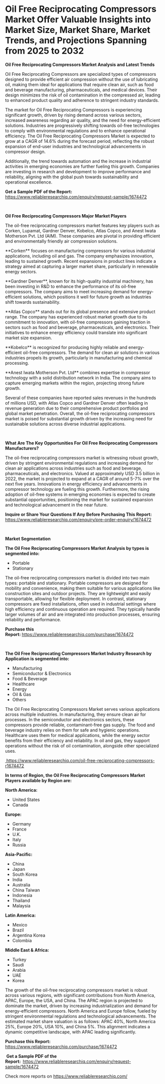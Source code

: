 <p><h1>Oil Free Reciprocating Compressors Market Offer Valuable Insights into Market Size, Market Share, Market Trends, and Projections Spanning from 2025 to 2032</h1></p><p><strong>Oil Free Reciprocating Compressors Market Analysis and Latest Trends</strong></p>
<p><p>Oil Free Reciprocating Compressors are specialized types of compressors designed to provide efficient air compression without the use of lubricating oil, making them ideal for applications that require clean air, such as food and beverage manufacturing, pharmaceuticals, and medical devices. Their design minimizes the risk of oil contamination in the compressed air, leading to enhanced product quality and adherence to stringent industry standards.</p><p>The market for Oil Free Reciprocating Compressors is experiencing significant growth, driven by rising demand across various sectors, increased awareness regarding air quality, and the need for energy-efficient solutions. Industries are progressively shifting towards oil-free technologies to comply with environmental regulations and to enhance operational efficiency. The Oil Free Reciprocating Compressors Market is expected to grow at a CAGR of 14.6% during the forecast period, reflecting the robust expansion of end-user industries and technological advancements in compressor design.</p><p>Additionally, the trend towards automation and the increase in industrial activities in emerging economies are further fueling this growth. Companies are investing in research and development to improve performance and reliability, aligning with the global push towards sustainability and operational excellence.</p></p>
<p><strong>Get a Sample PDF of the Report:&nbsp;</strong> <a href="https://www.reliableresearchiq.com/enquiry/request-sample/1674472?utm_campaign=3452&utm_medium=2&utm_source=Github&utm_content=ia&utm_term=10042025&utm_id=oil-free-reciprocating-compressors">https://www.reliableresearchiq.com/enquiry/request-sample/1674472</a></p>
<p>&nbsp;</p>
<p><strong>Oil Free Reciprocating Compressors Major Market Players</strong></p>
<p><p>The oil-free reciprocating compressors market features key players such as Corken, Lupamat, Gardner Denver, Kobelco, Atlas Copco, and Anest Iwata Motherson Pvt. Ltd (AIM). These companies are pivotal in providing efficient and environmentally friendly air compression solutions.</p><p>**Corken** focuses on manufacturing compressors for various industrial applications, including oil and gas. The company emphasizes innovation, leading to sustained growth. Recent expansions in product lines indicate a strategy aimed at capturing a larger market share, particularly in renewable energy sectors.</p><p>**Gardner Denver**, known for its high-quality industrial machinery, has been investing in R&D to enhance the performance of its oil-free compressors. The company aims to meet increasing demand for energy-efficient solutions, which positions it well for future growth as industries shift towards sustainability.</p><p>**Atlas Copco** stands out for its global presence and extensive product range. The company has experienced robust market growth due to its commitment to innovation, with oil-free compressors gaining traction in sectors such as food and beverage, pharmaceuticals, and electronics. Their initiatives to enhance energy efficiency could translate into significant market size expansion.</p><p>**Kobelco** is recognized for producing highly reliable and energy-efficient oil-free compressors. The demand for clean air solutions in various industries propels its growth, particularly in manufacturing and chemical processing.</p><p>**Anest Iwata Motherson Pvt. Ltd** combines expertise in compressor technology with a solid distribution network in India. The company aims to capture emerging markets within the region, projecting strong future growth.</p><p>Several of these companies have reported sales revenues in the hundreds of millions USD, with Atlas Copco and Gardner Denver often leading in revenue generation due to their comprehensive product portfolios and global market penetration. Overall, the oil-free reciprocating compressors market is poised for substantial growth driven by the increasing need for sustainable solutions across diverse industrial applications.</p></p>
<p>&nbsp;</p>
<p><strong>What Are The Key Opportunities For Oil Free Reciprocating Compressors Manufacturers?</strong></p>
<p><p>The oil-free reciprocating compressors market is witnessing robust growth, driven by stringent environmental regulations and increasing demand for clean air applications across industries such as food and beverage, pharmaceuticals, and electronics. Valued at approximately USD 3.5 billion in 2022, the market is projected to expand at a CAGR of around 5-7% over the next five years. Innovations in energy efficiency and advancements in compressor technology are fueling this growth. Furthermore, the rising adoption of oil-free systems in emerging economies is expected to create substantial opportunities, positioning the market for sustained expansion and technological advancement in the near future.</p></p>
<p><strong>Inquire or Share Your Questions If Any Before Purchasing This Report:</strong> <a href="https://www.reliableresearchiq.com/enquiry/pre-order-enquiry/1674472?utm_campaign=3452&utm_medium=2&utm_source=Github&utm_content=ia&utm_term=10042025&utm_id=oil-free-reciprocating-compressors">https://www.reliableresearchiq.com/enquiry/pre-order-enquiry/1674472</a></p>
<p>&nbsp;</p>
<p><strong>Market Segmentation</strong></p>
<p><strong>The Oil Free Reciprocating Compressors Market Analysis by types is segmented into:</strong></p>
<p><ul><li>Portable</li><li>Stationary</li></ul></p>
<p><p>The oil-free reciprocating compressors market is divided into two main types: portable and stationary. Portable compressors are designed for mobility and convenience, making them suitable for various applications like construction sites and outdoor projects. They are lightweight and easily transportable, allowing for flexible deployment. In contrast, stationary compressors are fixed installations, often used in industrial settings where high efficiency and continuous operation are required. They typically handle larger volumes of air and are integrated into production processes, ensuring reliability and performance.</p></p>
<p><strong>Purchase this Report:&nbsp;</strong><a href="https://www.reliableresearchiq.com/purchase/1674472?utm_campaign=3452&utm_medium=2&utm_source=Github&utm_content=ia&utm_term=10042025&utm_id=oil-free-reciprocating-compressors">https://www.reliableresearchiq.com/purchase/1674472</a></p>
<p>&nbsp;</p>
<p><strong>The Oil Free Reciprocating Compressors Market Industry Research by Application is segmented into:</strong></p>
<p><ul><li>Manufacturing</li><li>Semiconductor & Electronics</li><li>Food & Beverage</li><li>Healthcare</li><li>Energy</li><li>Oil & Gas</li><li>Others</li></ul></p>
<p><p>The Oil Free Reciprocating Compressors Market serves various applications across multiple industries. In manufacturing, they ensure clean air for processes. In the semiconductor and electronics sectors, these compressors provide reliable, contaminant-free gas supply. The food and beverage industry relies on them for safe and hygienic operations. Healthcare uses them for medical applications, while the energy sector benefits from their efficiency and reliability. In oil and gas, they support operations without the risk of oil contamination, alongside other specialized uses.</p></p>
<p><a href="https://www.reliableresearchiq.com/oil-free-reciprocating-compressors-r1674472?utm_campaign=3452&utm_medium=2&utm_source=Github&utm_content=ia&utm_term=10042025&utm_id=oil-free-reciprocating-compressors">&nbsp;https://www.reliableresearchiq.com/oil-free-reciprocating-compressors-r1674472</a></p>
<p><strong>In terms of Region, the Oil Free Reciprocating Compressors Market Players available by Region are:</strong></p>
<p>
    <p> <strong> North America: </strong>
        <ul>
            <li>United States</li>
            <li>Canada</li>
        </ul>
        </p> 
    <p> <strong> Europe: </strong>
        <ul>
            <li>Germany</li>
            <li>France</li>
            <li>U.K.</li>
            <li>Italy</li>
            <li>Russia</li>
        </ul>
        </p> 
    <p> <strong> Asia-Pacific: </strong>
        <ul>
            <li>China</li>
            <li>Japan</li>
            <li>South Korea</li>
            <li>India</li>
            <li>Australia</li>
            <li>China Taiwan</li>
            <li>Indonesia</li>
            <li>Thailand</li>
            <li>Malaysia</li>
        </ul>
        </p> 
    <p> <strong> Latin America: </strong>
        <ul>
            <li>Mexico</li>
            <li>Brazil</li>
            <li>Argentina Korea</li>
            <li>Colombia</li>
        </ul>
        </p> 
    <p> <strong> Middle East & Africa: </strong>
        <ul>
            <li>Turkey</li>
            <li>Saudi</li>
            <li>Arabia</li>
            <li>UAE</li>
            <li>Korea</li>
        </ul>
    </p>
    </p>
<p><p>The growth of the oil-free reciprocating compressors market is robust across various regions, with significant contributions from North America, APAC, Europe, the USA, and China. The APAC region is projected to dominate the market, driven by increasing industrialization and demand for energy-efficient compressors. North America and Europe follow, fueled by stringent environmental regulations and technological advancements. The estimated market share valuation is as follows: APAC 40%, North America 25%, Europe 20%, USA 10%, and China 5%. This alignment indicates a dynamic competitive landscape, with APAC leading significantly.</p></p>
<p><strong>Purchase this Report: </strong><a href="https://www.reliableresearchiq.com/purchase/1674472?utm_campaign=3452&utm_medium=2&utm_source=Github&utm_content=ia&utm_term=10042025&utm_id=oil-free-reciprocating-compressors">https://www.reliableresearchiq.com/purchase/1674472</a></p>
<p>&nbsp;<strong>Get a Sample PDF of the Report:&nbsp;&nbsp;</strong><a href="https://www.reliableresearchiq.com/enquiry/request-sample/1674472?utm_campaign=3452&utm_medium=2&utm_source=Github&utm_content=ia&utm_term=10042025&utm_id=oil-free-reciprocating-compressors">https://www.reliableresearchiq.com/enquiry/request-sample/1674472</a></p>
<p><strong></strong></p>
<p>Check more reports on <a href="https://www.reliableresearchiq.com/?utm_campaign=3452&utm_medium=2&utm_source=Github&utm_content=ia&utm_term=10042025&utm_id=oil-free-reciprocating-compressors">https://www.reliableresearchiq.com/</a></p>